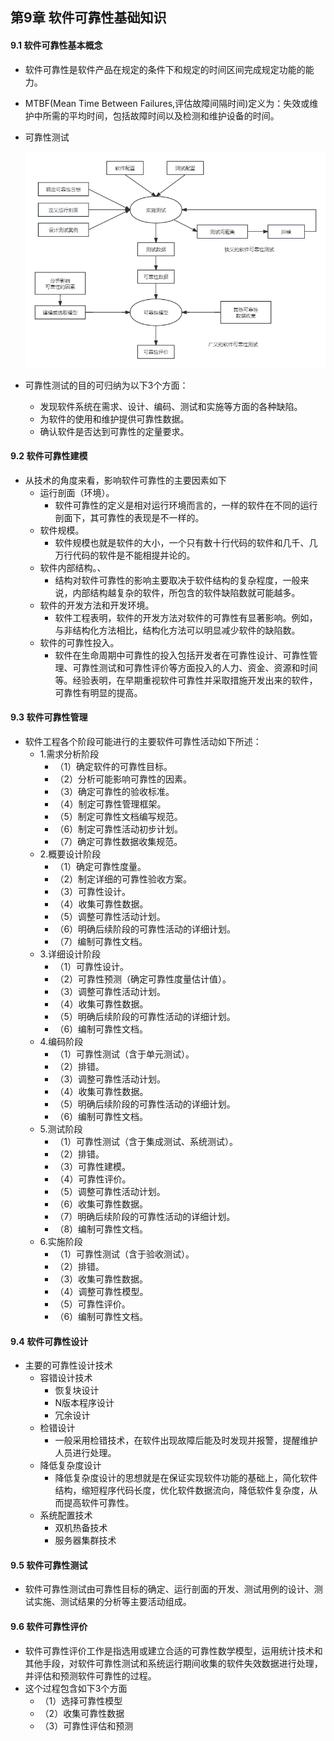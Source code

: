 ## 第9章 软件可靠性基础知识
#### 9.1 软件可靠性基本概念
- 软件可靠性是软件产品在规定的条件下和规定的时间区间完成规定功能的能力。
- MTBF(Mean Time Between Failures,评估故障间隔时间)定义为：失效或维护中所需的平均时间，包括故障时间以及检测和维护设备的时间。
- 可靠性测试

	![ReliabilityTest](images/ReliabilityTest.png)
- 可靠性测试的目的可归纳为以下3个方面：
	- 发现软件系统在需求、设计、编码、测试和实施等方面的各种缺陷。
	- 为软件的使用和维护提供可靠性数据。
	- 确认软件是否达到可靠性的定量要求。
#### 9.2 软件可靠性建模
- 从技术的角度来看，影响软件可靠性的主要因素如下
	- 运行剖面（环境）。
		- 软件可靠性的定义是相对运行环境而言的，一样的软件在不同的运行剖面下，其可靠性的表现是不一样的。
	- 软件规模。
		- 软件规模也就是软件的大小，一个只有数十行代码的软件和几千、几万行代码的软件是不能相提并论的。
	- 软件内部结构。、
		- 结构对软件可靠性的影响主要取决于软件结构的复杂程度，一般来说，内部结构越复杂的软件，所包含的软件缺陷数就可能越多。
	- 软件的开发方法和开发环境。
		- 软件工程表明，软件的开发方法对软件的可靠性有显著影响。例如，与非结构化方法相比，结构化方法可以明显减少软件的缺陷数。
	- 软件的可靠性投入。
		- 软件在生命周期中可靠性的投入包括开发者在可靠性设计、可靠性管理、可靠性测试和可靠性评价等方面投入的人力、资金、资源和时间等。经验表明，在早期重视软件可靠性并采取措施开发出来的软件，可靠性有明显的提高。
#### 9.3 软件可靠性管理
- 软件工程各个阶段可能进行的主要软件可靠性活动如下所述：
	- 1.需求分析阶段
		- （1）确定软件的可靠性目标。
		- （2）分析可能影响可靠性的因素。
		- （3）确定可靠性的验收标准。
		- （4）制定可靠性管理框架。
		- （5）制定可靠性文档编写规范。
		- （6）制定可靠性活动初步计划。
		- （7）确定可靠性数据收集规范。
	- 2.概要设计阶段
		- （1）确定可靠性度量。
		- （2）制定详细的可靠性验收方案。
		- （3）可靠性设计。
		- （4）收集可靠性数据。
		- （5）调整可靠性活动计划。
		- （6）明确后续阶段的可靠性活动的详细计划。
		- （7）编制可靠性文档。
	- 3.详细设计阶段
		- （1）可靠性设计。
		- （2）可靠性预测（确定可靠性度量估计值）。
		- （3）调整可靠性活动计划。
		- （4）收集可靠性数据。
		- （5）明确后续阶段的可靠性活动的详细计划。
		- （6）编制可靠性文档。
	- 4.编码阶段
		- （1）可靠性测试（含于单元测试）。
		- （2）排错。
		- （3）调整可靠性活动计划。
		- （4）收集可靠性数据。
		- （5）明确后续阶段的可靠性活动的详细计划。
		- （6）编制可靠性文档。
	- 5.测试阶段
		- （1）可靠性测试（含于集成测试、系统测试）。
		- （2）排错。
		- （3）可靠性建模。
		- （4）可靠性评价。
		- （5）调整可靠性活动计划。
		- （6）收集可靠性数据。
		- （7）明确后续阶段的可靠性活动的详细计划。
		- （8）编制可靠性文档。
	- 6.实施阶段
		- （1）可靠性测试（含于验收测试）。
		- （2）排错。
		- （3）收集可靠性数据。
		- （4）调整可靠性模型。
		- （5）可靠性评价。
		- （6）编制可靠性文档。
#### 9.4 软件可靠性设计
- 主要的可靠性设计技术
	- 容错设计技术
		- 恢复块设计
		- N版本程序设计
		- 冗余设计
	- 检错设计
		- 一般采用检错技术，在软件出现故障后能及时发现并报警，提醒维护人员进行处理。
	- 降低复杂度设计
		- 降低复杂度设计的思想就是在保证实现软件功能的基础上，简化软件结构，缩短程序代码长度，优化软件数据流向，降低软件复杂度，从而提高软件可靠性。
	- 系统配置技术
		- 双机热备技术
		- 服务器集群技术
#### 9.5 软件可靠性测试
- 软件可靠性测试由可靠性目标的确定、运行剖面的开发、测试用例的设计、测试实施、测试结果的分析等主要活动组成。
#### 9.6 软件可靠性评价
- 软件可靠性评价工作是指选用或建立合适的可靠性数学模型，运用统计技术和其他手段，对软件可靠性测试和系统运行期间收集的软件失效数据进行处理，并评估和预测软件可靠性的过程。
- 这个过程包含如下3个方面
	- （1）选择可靠性模型
	- （2）收集可靠性数据
	- （3）可靠性评估和预测
